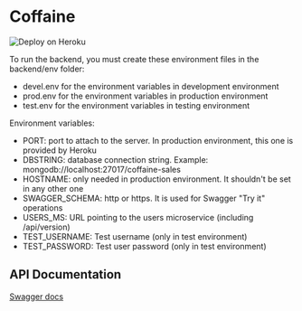 # Coffaine

![Deploy on Heroku](https://github.com/Proyecto-FIS/coffaine-sales/workflows/Deploy%20on%20Heroku/badge.svg?branch=main)

To run the backend, you must create these environment files in the backend/env folder:
- devel.env for the environment variables in development environment
- prod.env for the environment variables in production environment
- test.env for the environment variables in testing environment

Environment variables:
- PORT: port to attach to the server. In production environment, this one is provided by Heroku
- DBSTRING: database connection string. Example: mongodb://localhost:27017/coffaine-sales
- HOSTNAME: only needed in production environment. It shouldn't be set in any other one
- SWAGGER_SCHEMA: http or https. It is used for Swagger "Try it" operations
- USERS_MS: URL pointing to the users microservice (including /api/version)
- TEST_USERNAME: Test username (only in test environment)
- TEST_PASSWORD: Test user password (only in test environment)

## API Documentation
[Swagger docs](https://coffaine-sales.herokuapp.com/api-docs)
